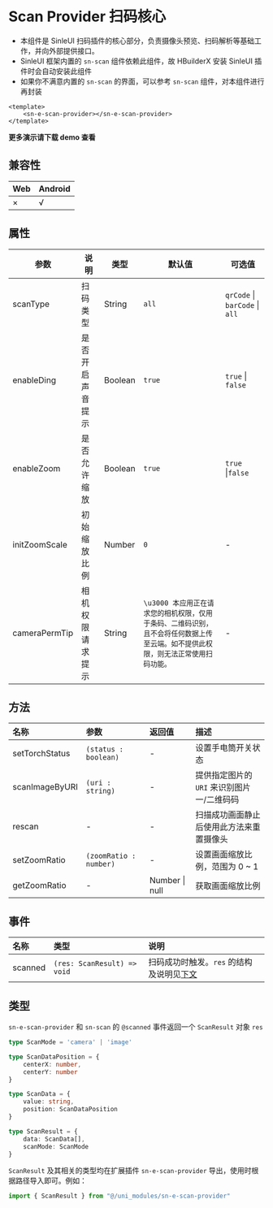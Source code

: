 # Scan Provider 扫码核心

* 本组件是 SinleUI 扫码插件的核心部分，负责摄像头预览、扫码解析等基础工作，并向外部提供接口。
* SinleUI 框架内置的 `sn-scan` 组件依赖此组件，故 HBuilderX 安装 SinleUI 插件时会自动安装此组件
* 如果你不满意内置的 `sn-scan` 的界面，可以参考 `sn-scan` 组件，对本组件进行再封装

```vue
<template>
	<sn-e-scan-provider></sn-e-scan-provider>
</template>
```

**更多演示请下载 demo 查看**

## 兼容性

| Web  | Android |
| :--- | :------ |
| ×    | √       |

## 属性

| 参数          | 说明             | 类型    | 默认值                                                       | 可选值                         |
| ------------- | ---------------- | ------- | ------------------------------------------------------------ | ------------------------------ |
| scanType      | 扫码类型         | String  | `all`                                                        | `qrCode` \| `barCode` \| `all` |
| enableDing    | 是否开启声音提示 | Boolean | `true`                                                       | `true` \| `false`              |
| enableZoom    | 是否允许缩放     | Boolean | `true`                                                       | `true` \|`false`               |
| initZoomScale | 初始缩放比例     | Number  | `0`                                                          | -                              |
| cameraPermTip | 相机权限请求提示 | String  | `\u3000 本应用正在请求您的相机权限，仅用于条码、二维码识别，且不会将任何数据上传至云端。如不提供此权限，则无法正常使用扫码功能。` | -                              |

## 方法

| 名称           | 参数                   | 返回值         | 描述                                       |
| :------------- | :--------------------- | :------------- | :----------------------------------------- |
| setTorchStatus | `(status : boolean)`   | -              | 设置手电筒开关状态                         |
| scanImageByURI | `(uri : string) `      | -              | 提供指定图片的 `URI` 来识别图片一/二维码码 |
| rescan         | -                      | -              | 扫描成功画面静止后使用此方法来重置摄像头   |
| setZoomRatio   | `(zoomRatio : number)` | -              | 设置画面缩放比例，范围为 0 ~ 1             |
| getZoomRatio   | -                      | Number \| null | 获取画面缩放比例                           |

## 事件

| 名称    | 类型                        | 说明                                              |
| :------ | :-------------------------- | :------------------------------------------------ |
| scanned | `(res: ScanResult) => void` | 扫码成功时触发。`res` 的结构及说明见[下文](#类型) |

## 类型

`sn-e-scan-provider` 和 `sn-scan` 的 `@scanned` 事件返回一个 `ScanResult` 对象 `res`

```typescript
type ScanMode = 'camera' | 'image'

type ScanDataPosition = {
	centerX: number,
	centerY: number
}

type ScanData = {
	value: string,
	position: ScanDataPosition
}

type ScanResult = {
	data: ScanData[],
	scanMode: ScanMode
}
```

`ScanResult` 及其相关的类型均在扩展插件 `sn-e-scan-provider` 导出，使用时根据路径导入即可。例如：

```typescript
import { ScanResult } from "@/uni_modules/sn-e-scan-provider"
```
